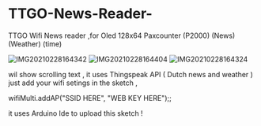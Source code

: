 # TTGO-News-Reader-
TTGO Wifi News reader ,for Oled 128x64 Paxcounter
(P2000) (News) (Weather) (time)

![IMG20210228164342](https://user-images.githubusercontent.com/20719445/109424779-80c81500-79e5-11eb-82cc-408b4cc5dabc.jpg)
![IMG20210228164404](https://user-images.githubusercontent.com/20719445/109424782-83c30580-79e5-11eb-89f1-f4afc60e4a56.jpg)
![IMG20210228164324](https://user-images.githubusercontent.com/20719445/109424784-84f43280-79e5-11eb-92ad-8cb5353b318a.jpg)

wil show scrolling text ,
it uses Thingspeak API ( Dutch news and weather )
just add your wifi setings in the sketch ,

 wifiMulti.addAP("SSID HERE", "WEB KEY HERE");;

it uses Arduino Ide to upload this sketch !

